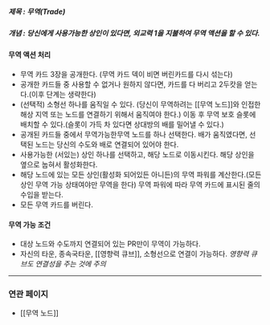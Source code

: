 ##### 제목 : 무역(Trade)

##### 개념 : 당신에게 사용가능한 상인이 있다면, 외교력 1을 지불하여 무역 액션을 할 수 있다.

#### 무역 액션 처리
- 무역 카드 3장을 공개한다. (무역 카드 덱이 비면 버린카드를 다시 섞는다)
- 공개한 카드들 중 사용할 수 없거나 원하지 않다면, 카드를 다 버리고 2두캇을 얻는다.(이후 단계는 생략한다)
- (선택적) 소형선 하나를 움직일 수 있다. (당신이 무역하려는 [[무역 노드]]와 인접한 해상 지역 또는 노드를 연결하기 위해서 움직여야 한다.) 이동 후 무역 보호 슬롯에 배치할 수 있다.(슬롯이 가득 차 있다면 상대방의 배를 밀어낼 수 있다.)
- 공개된 카드들 중에서 무역가능한무역 노드를 하나 선택한다. 배가 움직였다면, 선택된 노드는 당신의 수도와 배로 연결되어 있어야 한다.
- 사용가능한 (서있는) 상인 하나를 선택하고, 해당 노드로 이동시킨다. 해당 상인을 옆으로 눕혀서 활성화한다.
- 해당 노드에 있는 모든 상인(활성화 되어있든 아니든)의 무역 파워를 계산한다.(모든 상인 무역 가능 상태여야만 무역을 한다) 무역 파워에 따라 무역 카드에 표시된 줄의 수입을 받는다. 
- 모든 무역 카드를 버린다.

#### 무역 가능 조건
- 대상 노드와 수도까지 연결되어 있는 PR만이 무역이 가능하다.
- 자신의 타운, 종속국타운, [[영향력 큐브]], 소형선으로 연결이 가능하다.
*영향력 큐브도 연결성을 주는 것에 주의*

--- 
### 연관 페이지
- [[무역 노드]]